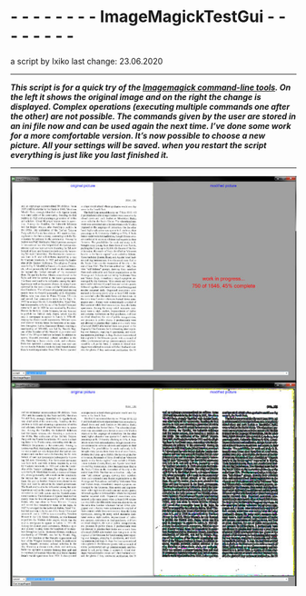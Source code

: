 # - - - - - - - - ImageMagickTestGui - - - - - - - - 

a script by Ixiko last change: 23.06.2020

------

***This script is for a quick try of the [Imagemagick command-line tools](https://imagemagick.org/script/command-line-tools.php). On the left it shows the original image and on the right the change is displayed. Complex operations (executing multiple commands one after the other) are not possible. The commands given by the user are stored in an ini file now and can be used again the next time. I’ve done some work for a more comfortable version. It’s now possible to choose a new picture. All your settings will be saved. when you restart the script everything is just like you last finished it.***

------

![gui screenshot](Screenshot.jpg)